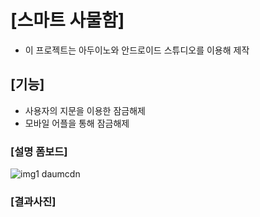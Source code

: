# [스마트 사물함]

* 이 프로젝트는 아두이노와 안드로이드 스튜디오를 이용해 제작

## [기능]

 - 사용자의 지문을 이용한 잠금해제
 - 모바일 어플을 통해 잠금해제



### [설명 폼보드]

![img1 daumcdn](https://user-images.githubusercontent.com/48741014/76318832-a31ed980-6321-11ea-8bd4-8f8ccac30868.png)

### [결과사진]

